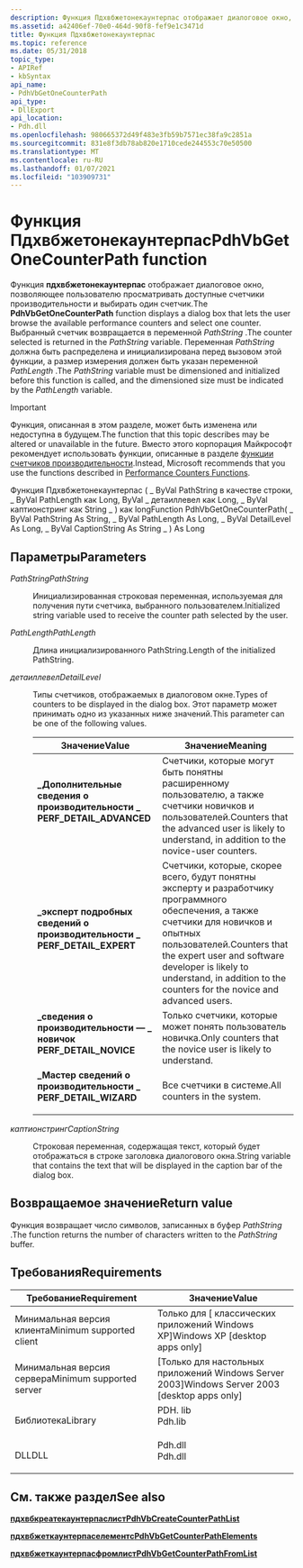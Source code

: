 ```yaml
---
description: Функция Пдхвбжетонекаунтерпас отображает диалоговое окно, позволяющее пользователю просматривать доступные счетчики производительности и выбирать один счетчик.
ms.assetid: a42406ef-70e0-464d-90f8-fef9e1c3471d
title: Функция Пдхвбжетонекаунтерпас
ms.topic: reference
ms.date: 05/31/2018
topic_type:
- APIRef
- kbSyntax
api_name:
- PdhVbGetOneCounterPath
api_type:
- DllExport
api_location:
- Pdh.dll
ms.openlocfilehash: 980665372d49f483e3fb59b7571ec38fa9c2851a
ms.sourcegitcommit: 831e8f3db78ab820e1710cede244553c70e50500
ms.translationtype: MT
ms.contentlocale: ru-RU
ms.lasthandoff: 01/07/2021
ms.locfileid: "103909731"
---
```

# <a name="pdhvbgetonecounterpath-function"></a><span data-ttu-id="83e5a-103">Функция Пдхвбжетонекаунтерпас</span><span class="sxs-lookup"><span data-stu-id="83e5a-103">PdhVbGetOneCounterPath function</span></span>

<span data-ttu-id="83e5a-104">Функция **пдхвбжетонекаунтерпас** отображает диалоговое окно, позволяющее пользователю просматривать доступные счетчики производительности и выбирать один счетчик.</span><span class="sxs-lookup"><span data-stu-id="83e5a-104">The **PdhVbGetOneCounterPath** function displays a dialog box that lets the user browse the available performance counters and select one counter.</span></span> <span data-ttu-id="83e5a-105">Выбранный счетчик возвращается в переменной *PathString* .</span><span class="sxs-lookup"><span data-stu-id="83e5a-105">The counter selected is returned in the *PathString* variable.</span></span> <span data-ttu-id="83e5a-106">Переменная *PathString* должна быть распределена и инициализирована перед вызовом этой функции, а размер измерения должен быть указан переменной *PathLength* .</span><span class="sxs-lookup"><span data-stu-id="83e5a-106">The *PathString* variable must be dimensioned and initialized before this function is called, and the dimensioned size must be indicated by the *PathLength* variable.</span></span>

> [!IMPORTANT]
> <span data-ttu-id="83e5a-107">Функция, описанная в этом разделе, может быть изменена или недоступна в будущем.</span><span class="sxs-lookup"><span data-stu-id="83e5a-107">The function that this topic describes may be altered or unavailable in the future.</span></span> <span data-ttu-id="83e5a-108">Вместо этого корпорация Майкрософт рекомендует использовать функции, описанные в разделе [функции счетчиков производительности](performance-counters-functions.md).</span><span class="sxs-lookup"><span data-stu-id="83e5a-108">Instead, Microsoft recommends that you use the functions described in [Performance Counters Functions](performance-counters-functions.md).</span></span>

<span data-ttu-id="83e5a-109">Функция Пдхвбжетонекаунтерпас ( \_ ByVal PathString в качестве строки, \_ ByVal PathLength как Long, ByVal \_ детаиллевел как Long, \_ ByVal каптионстринг как String \_ ) как long</span><span class="sxs-lookup"><span data-stu-id="83e5a-109">Function PdhVbGetOneCounterPath( \_ ByVal PathString As String, \_ ByVal PathLength As Long, \_ ByVal DetailLevel As Long, \_ ByVal CaptionString As String \_ ) As Long</span></span>

## <a name="parameters"></a><span data-ttu-id="83e5a-110">Параметры</span><span class="sxs-lookup"><span data-stu-id="83e5a-110">Parameters</span></span>

<dl> <dt>

<span data-ttu-id="83e5a-111">*PathString*</span><span class="sxs-lookup"><span data-stu-id="83e5a-111">*PathString*</span></span> 
</dt> <dd>

<span data-ttu-id="83e5a-112">Инициализированная строковая переменная, используемая для получения пути счетчика, выбранного пользователем.</span><span class="sxs-lookup"><span data-stu-id="83e5a-112">Initialized string variable used to receive the counter path selected by the user.</span></span>

</dd> <dt>

<span data-ttu-id="83e5a-113">*PathLength*</span><span class="sxs-lookup"><span data-stu-id="83e5a-113">*PathLength*</span></span> 
</dt> <dd>

<span data-ttu-id="83e5a-114">Длина инициализированного PathString.</span><span class="sxs-lookup"><span data-stu-id="83e5a-114">Length of the initialized PathString.</span></span>

</dd> <dt>

<span data-ttu-id="83e5a-115">*детаиллевел*</span><span class="sxs-lookup"><span data-stu-id="83e5a-115">*DetailLevel*</span></span> 
</dt> <dd>

<span data-ttu-id="83e5a-116">Типы счетчиков, отображаемых в диалоговом окне.</span><span class="sxs-lookup"><span data-stu-id="83e5a-116">Types of counters to be displayed in the dialog box.</span></span> <span data-ttu-id="83e5a-117">Этот параметр может принимать одно из указанных ниже значений.</span><span class="sxs-lookup"><span data-stu-id="83e5a-117">This parameter can be one of the following values.</span></span>



| <span data-ttu-id="83e5a-118">Значение</span><span class="sxs-lookup"><span data-stu-id="83e5a-118">Value</span></span>                                                                                                                                                                               | <span data-ttu-id="83e5a-119">Значение</span><span class="sxs-lookup"><span data-stu-id="83e5a-119">Meaning</span></span>                                                                                                                                                 |
|-------------------------------------------------------------------------------------------------------------------------------------------------------------------------------------|---------------------------------------------------------------------------------------------------------------------------------------------------------|
| <span id="PERF_DETAIL_ADVANCED"></span><span id="perf_detail_advanced"></span><dl> <span data-ttu-id="83e5a-120"><dt>**\_Дополнительные сведения о производительности \_**</dt></span><span class="sxs-lookup"><span data-stu-id="83e5a-120"><dt>**PERF\_DETAIL\_ADVANCED**</dt></span></span> </dl> | <span data-ttu-id="83e5a-121">Счетчики, которые могут быть понятны расширенному пользователю, а также счетчики новичков и пользователей.</span><span class="sxs-lookup"><span data-stu-id="83e5a-121">Counters that the advanced user is likely to understand, in addition to the novice-user counters.</span></span><br/>                                            |
| <span id="PERF_DETAIL_EXPERT"></span><span id="perf_detail_expert"></span><dl> <span data-ttu-id="83e5a-122"><dt>**\_эксперт подробных сведений о производительности \_**</dt></span><span class="sxs-lookup"><span data-stu-id="83e5a-122"><dt>**PERF\_DETAIL\_EXPERT**</dt></span></span> </dl>       | <span data-ttu-id="83e5a-123">Счетчики, которые, скорее всего, будут понятны эксперту и разработчику программного обеспечения, а также счетчики для новичков и опытных пользователей.</span><span class="sxs-lookup"><span data-stu-id="83e5a-123">Counters that the expert user and software developer is likely to understand, in addition to the counters for the novice and advanced users.</span></span><br/> |
| <span id="PERF_DETAIL_NOVICE"></span><span id="perf_detail_novice"></span><dl> <span data-ttu-id="83e5a-124"><dt>**\_сведения о производительности — \_ новичок**</dt></span><span class="sxs-lookup"><span data-stu-id="83e5a-124"><dt>**PERF\_DETAIL\_NOVICE**</dt></span></span> </dl>       | <span data-ttu-id="83e5a-125">Только счетчики, которые может понять пользователь новичка.</span><span class="sxs-lookup"><span data-stu-id="83e5a-125">Only counters that the novice user is likely to understand.</span></span><br/>                                                                                  |
| <span id="PERF_DETAIL_WIZARD"></span><span id="perf_detail_wizard"></span><dl> <span data-ttu-id="83e5a-126"><dt>**\_Мастер сведений о производительности \_**</dt></span><span class="sxs-lookup"><span data-stu-id="83e5a-126"><dt>**PERF\_DETAIL\_WIZARD**</dt></span></span> </dl>       | <span data-ttu-id="83e5a-127">Все счетчики в системе.</span><span class="sxs-lookup"><span data-stu-id="83e5a-127">All counters in the system.</span></span><br/>                                                                                                                  |



 

</dd> <dt>

<span data-ttu-id="83e5a-128">*каптионстринг*</span><span class="sxs-lookup"><span data-stu-id="83e5a-128">*CaptionString*</span></span> 
</dt> <dd>

<span data-ttu-id="83e5a-129">Строковая переменная, содержащая текст, который будет отображаться в строке заголовка диалогового окна.</span><span class="sxs-lookup"><span data-stu-id="83e5a-129">String variable that contains the text that will be displayed in the caption bar of the dialog box.</span></span>

</dd> </dl>

## <a name="return-value"></a><span data-ttu-id="83e5a-130">Возвращаемое значение</span><span class="sxs-lookup"><span data-stu-id="83e5a-130">Return value</span></span>

<span data-ttu-id="83e5a-131">Функция возвращает число символов, записанных в буфер *PathString* .</span><span class="sxs-lookup"><span data-stu-id="83e5a-131">The function returns the number of characters written to the *PathString* buffer.</span></span>

## <a name="requirements"></a><span data-ttu-id="83e5a-132">Требования</span><span class="sxs-lookup"><span data-stu-id="83e5a-132">Requirements</span></span>



| <span data-ttu-id="83e5a-133">Требование</span><span class="sxs-lookup"><span data-stu-id="83e5a-133">Requirement</span></span> | <span data-ttu-id="83e5a-134">Значение</span><span class="sxs-lookup"><span data-stu-id="83e5a-134">Value</span></span> |
|-------------------------------------|------------------------------------------------------------------------------------|
| <span data-ttu-id="83e5a-135">Минимальная версия клиента</span><span class="sxs-lookup"><span data-stu-id="83e5a-135">Minimum supported client</span></span><br/> | <span data-ttu-id="83e5a-136">Только для \[ классических приложений Windows XP\]</span><span class="sxs-lookup"><span data-stu-id="83e5a-136">Windows XP \[desktop apps only\]</span></span><br/>                                        |
| <span data-ttu-id="83e5a-137">Минимальная версия сервера</span><span class="sxs-lookup"><span data-stu-id="83e5a-137">Minimum supported server</span></span><br/> | <span data-ttu-id="83e5a-138">\[Только для настольных приложений Windows Server 2003\]</span><span class="sxs-lookup"><span data-stu-id="83e5a-138">Windows Server 2003 \[desktop apps only\]</span></span><br/>                               |
| <span data-ttu-id="83e5a-139">Библиотека</span><span class="sxs-lookup"><span data-stu-id="83e5a-139">Library</span></span><br/>                  | <dl> <span data-ttu-id="83e5a-140"><dt>PDH. lib</dt></span><span class="sxs-lookup"><span data-stu-id="83e5a-140"><dt>Pdh.lib</dt></span></span> </dl> |
| <span data-ttu-id="83e5a-141">DLL</span><span class="sxs-lookup"><span data-stu-id="83e5a-141">DLL</span></span><br/>                      | <dl> <span data-ttu-id="83e5a-142"><dt>Pdh.dll</dt></span><span class="sxs-lookup"><span data-stu-id="83e5a-142"><dt>Pdh.dll</dt></span></span> </dl> |



## <a name="see-also"></a><span data-ttu-id="83e5a-143">См. также раздел</span><span class="sxs-lookup"><span data-stu-id="83e5a-143">See also</span></span>

<dl> <dt>

[<span data-ttu-id="83e5a-144">**пдхвбкреатекаунтерпаслист**</span><span class="sxs-lookup"><span data-stu-id="83e5a-144">**PdhVbCreateCounterPathList**</span></span>](pdhvbcreatecounterpathlist.md)
</dt> <dt>

[<span data-ttu-id="83e5a-145">**пдхвбжеткаунтерпаселементс**</span><span class="sxs-lookup"><span data-stu-id="83e5a-145">**PdhVbGetCounterPathElements**</span></span>](pdhvbgetcounterpathelements.md)
</dt> <dt>

[<span data-ttu-id="83e5a-146">**пдхвбжеткаунтерпасфромлист**</span><span class="sxs-lookup"><span data-stu-id="83e5a-146">**PdhVbGetCounterPathFromList**</span></span>](pdhvbgetcounterpathfromlist.md)
</dt> </dl>

 

 




